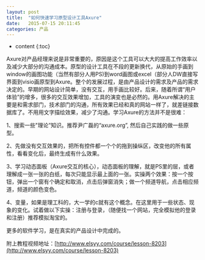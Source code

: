 ```yaml
---
layout: post
title:  "如何快速学习原型设计工具Axure"
date:   2015-07-15 20:11:45
categories: 产品
---
```


* content
{:toc}

Axure对产品经理来说是非常重要的，原因是这个工具可以大大的提高工作效率以及减少大部分的沟通成本。原型的设计工具在不段的更新换代，从原始的手画到window的画图功能（当然有部分人用PS)到word画图或excel（部分人DW直接写界面到visio画原型到Axure。整个的发展过程，是由产品设计的需求及产品的需求决定的。早期的网站设计简单，没有交互，用手画比较好。后来，随着所谓“用户体验”的增多，很多的交互效果增加，工具的演变也是必然的。用Axure解决的主要是和需求部门，技术部门的沟通，所有效果已经和真的网站一样了，就差链接数据库了。不用用文字描绘效果，减少了沟通。学习Axure的方法并不是很难：

1、搜索一些"理论”知识。推荐尹广磊的“axure.org”, 然后自己实践的做一些原型。

2、先做没有交互效果的，把所有控件都一个个的拖到操纵区，改变他的所有属性，看看变化后，最终生成有什么效果。

3、学习动态面板（Axure交互的核心），动态面板的理解，就是PS里的层，或者理解成一张一张的白纸，每次只能显示最上面的一张。实操两个效果：按一个按钮，弹出一个窗有个确定和取消，点击后弹窗消失；做一个频道导航，点击相应频道，频道的颜色变色。

4、变量，如果是理工科的，大一学的c就有这个概念。在这里用于一些状态、现象的变化。试着做以下实操：注册与登录，（随便找一个网站，完全模拟他的登录和注册）推荐模拟淘宝的。

更多的软件学习，是在真实的产品设计中完成的。

附上教程视频地址：[http://www.elsyy.com/course/lesson-8203](http://www.elsyy.com/course/lesson-8203)